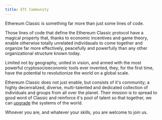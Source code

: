 ```yaml
---
title: ETC Community
---
```


Ethereum Classic is something far more than just some lines of code.

Those lines of code that define the Ethereum Classic protocol have a magical property that, thanks to economic incentives and game theory, enable otherwise totally unrelated individauals to come together and organize far more effectively, peacefully and powerfully than any other organizational structure known today.

Limited not by geography, united in vision, and armed with the most powerful cryptosocioeconomic tools ever invented, they, for the first time, have the potential to revolutionize the world on a global scale.

Ethereum Classic does not just enable, but consists of it's community; a highly decenralized, diverse, multi-talented and dedicated collection of individuals and groups from all over the planet. Their mission is to spread to good word of Classic and reinforce it's pool of talent so that together, we can [upgrade](/why-classic/code-is-law) the systems of the world.

Whoever you are, and whatever your skills, you are welcome to join us.
